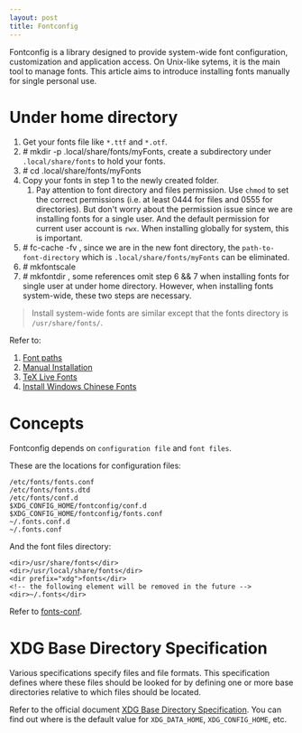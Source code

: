 ```yaml
---
layout: post
title: Fontconfig
---
```


Fontconfig is a library designed to provide system-wide font configuration, customization and application access. On Unix-like sytems, it is the main tool to manage fonts. This article aims to introduce installing fonts manually for single personal use.

# Under home directory

1. Get your fonts file like `*.ttf` and `*.otf`.
2. _#_ mkdir -p .local/share/fonts/myFonts, create a subdirectory under `.local/share/fonts` to hold your fonts.
3. _#_ cd .local/share/fonts/myFonts
4. Copy your fonts in step 1 to the newly created folder.
    1. Pay attention to font directory and files permission. Use `chmod` to set the correct permissions (i.e. at least 0444 for files and 0555 for directories). But don't worry about the permission issue since we are installing fonts for a single user. And the default permission for current user account is `rwx`. When installing globally for system, this is important.
5. _#_ fc-cache -fv <path-to-font-directory>, since we are in the new font directory, the `path-to-font-directory` which is `.local/share/fonts/myFonts` can be eliminated.
6. _#_ mkfontscale <path-to-font-directory>
7. _#_ mkfontdir <path-to-font-directory>, some references omit step 6 && 7 when installing fonts for single user at under home directory. However, when installing fonts system-wide, these two steps are necessary.

> Install system-wide fonts are similar except that the fonts directory is `/usr/share/fonts/`.

Refer to:

1. [Font paths](https://wiki.archlinux.org/index.php/Font_configuration#Font_paths)
2. [Manual Installation](https://wiki.archlinux.org/index.php/Fonts#Manual_installation)
3. [TeX Live Fonts](https://wiki.archlinux.org/index.php/TeX_Live#Fonts)
4. [Install Windows Chinese Fonts](http://www.fangxiang.tk/2015/02/03/TeXLive-2014-Ubuntu-Installation/)

# Concepts

Fontconfig depends on `configuration file` and `font files`.

These are the locations for configuration files:

```
/etc/fonts/fonts.conf
/etc/fonts/fonts.dtd
/etc/fonts/conf.d
$XDG_CONFIG_HOME/fontconfig/conf.d
$XDG_CONFIG_HOME/fontconfig/fonts.conf
~/.fonts.conf.d
~/.fonts.conf
```

And the font files directory:

```
<dir>/usr/share/fonts</dir>
<dir>/usr/local/share/fonts</dir>
<dir prefix="xdg">fonts</dir>
<!-- the following element will be removed in the future -->
<dir>~/.fonts</dir>
```

Refer to [fonts-conf](http://freedesktop.org/software/fontconfig/fontconfig-user.html).
# XDG Base Directory Specification

Various specifications specify files and file formats. This specification defines where these files should be looked for by defining one or more base directories relative to which files should be located.

Refer to the official document [XDG Base Directory Specification](http://standards.freedesktop.org/basedir-spec/basedir-spec-0.6.html). You can find out where is the default value for `XDG_DATA_HOME`, `XDG_CONFIG_HOME`, etc.
